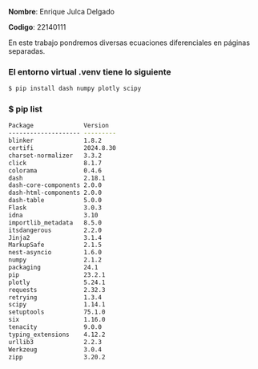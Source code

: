 **Nombre**: Enrique Julca Delgado

**Codigo**: 22140111

En este trabajo pondremos diversas ecuaciones diferenciales en páginas separadas.

### El entorno virtual .venv tiene lo siguiente

```python
$ pip install dash numpy plotly scipy
```

### $ pip list

```bash
Package              Version
-------------------- ---------
blinker              1.8.2
certifi              2024.8.30
charset-normalizer   3.3.2
click                8.1.7
colorama             0.4.6
dash                 2.18.1
dash-core-components 2.0.0
dash-html-components 2.0.0
dash-table           5.0.0
Flask                3.0.3
idna                 3.10
importlib_metadata   8.5.0
itsdangerous         2.2.0
Jinja2               3.1.4
MarkupSafe           2.1.5
nest-asyncio         1.6.0
numpy                2.1.2
packaging            24.1
pip                  23.2.1
plotly               5.24.1
requests             2.32.3
retrying             1.3.4
scipy                1.14.1
setuptools           75.1.0
six                  1.16.0
tenacity             9.0.0
typing_extensions    4.12.2
urllib3              2.2.3
Werkzeug             3.0.4
zipp                 3.20.2
```

